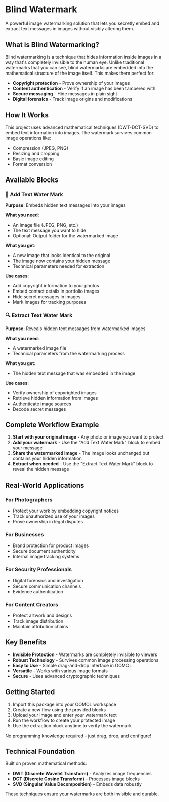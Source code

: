 # Blind Watermark

A powerful image watermarking solution that lets you secretly embed and extract text messages in images without visibly altering them.

## What is Blind Watermarking?

Blind watermarking is a technique that hides information inside images in a way that's completely invisible to the human eye. Unlike traditional watermarks that you can see, blind watermarks are embedded into the mathematical structure of the image itself. This makes them perfect for:

- **Copyright protection** - Prove ownership of your images
- **Content authentication** - Verify if an image has been tampered with
- **Secure messaging** - Hide messages in plain sight
- **Digital forensics** - Track image origins and modifications

## How It Works

This project uses advanced mathematical techniques (DWT-DCT-SVD) to embed text information into images. The watermark survives common image operations like:
- Compression (JPEG, PNG)
- Resizing and cropping
- Basic image editing
- Format conversion

## Available Blocks

### 🔹 Add Text Water Mark
**Purpose**: Embeds hidden text messages into your images

**What you need**:
- An image file (JPEG, PNG, etc.)
- The text message you want to hide
- Optional: Output folder for the watermarked image

**What you get**:
- A new image that looks identical to the original
- The image now contains your hidden message
- Technical parameters needed for extraction

**Use cases**:
- Add copyright information to your photos
- Embed contact details in portfolio images
- Hide secret messages in images
- Mark images for tracking purposes

### 🔍 Extract Text Water Mark
**Purpose**: Reveals hidden text messages from watermarked images

**What you need**:
- A watermarked image file
- Technical parameters from the watermarking process

**What you get**:
- The hidden text message that was embedded in the image

**Use cases**:
- Verify ownership of copyrighted images
- Retrieve hidden information from images
- Authenticate image sources
- Decode secret messages

## Complete Workflow Example

1. **Start with your original image** - Any photo or image you want to protect
2. **Add your watermark** - Use the "Add Text Water Mark" block to embed your message
3. **Share the watermarked image** - The image looks unchanged but contains your hidden information
4. **Extract when needed** - Use the "Extract Text Water Mark" block to reveal the hidden message

## Real-World Applications

### For Photographers
- Protect your work by embedding copyright notices
- Track unauthorized use of your images
- Prove ownership in legal disputes

### For Businesses
- Brand protection for product images
- Secure document authenticity
- Internal image tracking systems

### For Security Professionals
- Digital forensics and investigation
- Secure communication channels
- Evidence authentication

### For Content Creators
- Protect artwork and designs
- Track image distribution
- Maintain attribution chains

## Key Benefits

- **Invisible Protection** - Watermarks are completely invisible to viewers
- **Robust Technology** - Survives common image processing operations
- **Easy to Use** - Simple drag-and-drop interface in OOMOL
- **Versatile** - Works with various image formats
- **Secure** - Uses advanced cryptographic techniques

## Getting Started

1. Import this package into your OOMOL workspace
2. Create a new flow using the provided blocks
3. Upload your image and enter your watermark text
4. Run the workflow to create your protected image
5. Use the extraction block anytime to verify the watermark

No programming knowledge required - just drag, drop, and configure!

## Technical Foundation

Built on proven mathematical methods:
- **DWT (Discrete Wavelet Transform)** - Analyzes image frequencies
- **DCT (Discrete Cosine Transform)** - Processes image blocks
- **SVD (Singular Value Decomposition)** - Embeds data robustly

These techniques ensure your watermarks are both invisible and durable.